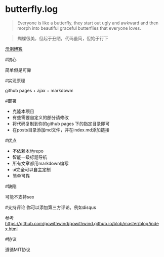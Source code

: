 butterfly.log
=============

>Everyone is like a butterfly, they start out ugly and awkward and then morph into beautiful graceful butterflies that everyone loves. 

>蝴蝶很美，但起于丑陋，代码虽简，但始于行下

[示例博客](http://gowithwind.github.io/blog/)

#初心

简单但是可靠

#实现原理

github pages + ajax + markdowm

#部署

- 克隆本项目
- 有些需要自定义的部分请修改
- 将代码复制到你的github pages 下的指定目录即可
- 在posts目录添加md文件，并在index.md添加链接

#优点

- 不依赖本地repo
- 智能一级标题导航
- 所有文章都用markdown编写
- ui完全可以自主定制
- 简单可靠

#缺陷

可能不支持seo

#支持评论
你可以添加第三方评论，例如disqus

参考<https://github.com/gowithwind/gowithwind.github.io/blob/master/blog/index.html>


#协议

遵循MIT协议
